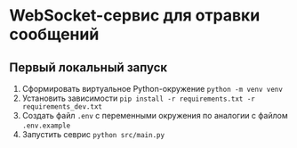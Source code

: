 # WebSocket-сервис для отравки сообщений

## Первый локальный запуск

1. Сформировать виртуальное Python-окружение `python -m venv venv`
2. Установить зависимости `pip install -r requirements.txt -r requirements_dev.txt`
3. Создать файл `.env` с переменными окружения по аналогии с файлом `.env.example`
4. Запустить севрис `python src/main.py`
